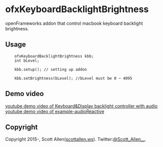 # ofxKeyboardBacklightBrightness
openFrameworks addon that control macbook keyboard backlight brightness.

## Usage

        ofxKeyboardBacklightBrightness kbb;
        int bLevel;

        kbb.setup(); // setting up addon

        kbb.setBrightness(bLevel); //bLevel must be 0 ~ 4095

## Demo video
[youtube demo video of Keyboard&Display backlight controller with audio](https://youtu.be/64Zzr_8yLi8)
[youtube demo video of example-audioReactive](https://youtu.be/jp7_C1nlYPQ)

## Copyright
Copyright 2015-, Scott Allen([scottallen.ws](http://scottallen.ws)).
Twitter:[@Scott_Allen__](https://twitter.com/#!/Scott_Allen__ "twitter@Scott_Allen__").
